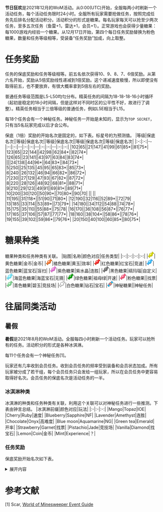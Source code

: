 **节日狂欢**是2021年12月的WoM活动。从0:00(UTC)开始，全服每两小时刷新一个活动任务，每个活动任务限时24小时。全服所有玩家需要抢做任务，按照完成任务先后排名分配活动积分。活动积分的形式是糖果。每名玩家每天可以抢至少两次任务，至多五次任务（鱼雷+1，雷达+1，会员+1）。正常游戏也会获得少量糖果：每1000游戏内经验一个糖果。从12月17日开始，第四个每日任务奖励替换为粉色糖果，数量和任务等级相等，受装备“任务奖励”加成，向上取整。

# 任务奖励
任务的保底奖励和任务等级相等。前五名依次获得10、9、8、7、6倍奖励。从第六名开始，奖励从5倍奖励线性递减到1倍奖励。这个递减速度极慢，所以即使没有取得前五，也不要放弃，有很大概率拿到5倍左右的奖励。

普通任务等级范围是L5-L50均匀分布。精英任务的间隔为18-18-18-16小时循环（起初是稳定的18小时间隔，但是这样对不同时区的公平性不好，故进行了调整）。精英任务相当于三倍等级的普通任务，例如L5E相当于L15。

每18个任务会有一个神秘任务。神秘任务一开始是未知的，显示为`TOP SECRET`，只有当5名玩家完成以后才会公布。

保底（1倍）奖励的开始名次是固定的，如下表。标星号的为预测值。
|等级|保底名次||等级|保底名次||等级|保底名次||等级|保底名次||等级|保底名次|
|:-:|:-:|--|:-:|:-:|--|:-:|:-:|--|:-:|:-:|--|:-:|:-:|
|102|65||21|147||41|99||61|85*||81|75*|
|123|65||22|144||42|98||62|84*||82|74*|
|126|65||23|141||43|97||63|84||83|74*|
||||24|138||44|96*||64|83*||84|73*|
|5|250||25|135||45|95||65|83*||85|73*|
|6|240||26|132||46|94||66|82*||86|72*|
|7|230||27|129||47|93||67|82*||87|72*|
|8|220||28|126||48|92||68|81*||88|71*|
|9|210||29|123||49|91||69|81*||89|71*|
|10|200||30|120||50|90*||70|80*||90|70|
||
||
|11|195||31|118*||51|90||71|80*|
|12|190||32|116||52|89*||72|79|
|13|185||33|114||53|89*||73|79*|
|14|180||34|112||54|88||74|78*|
|15|175||35|110||55|88*||75|78|
|16|170||36|108||56|87*||76|77*|
|17|165||37|106||57|87||77|77*|
|18|160||38|104*||58|86*||78|76*|
|19|155||39|102||59|86*||79|76*|
|20|150||40|100||60|85*||80|75*|

# 糖果种类
糖果种类和任务种类有关联。
|贴图|名称|颜色对应|任务类型|
|:-:|:-:|:-:|:-:|
|<img src="https://github.com/putianyi889/Minesweeper-makes-me-happy/blob/main/wiki/images/wom/521.svg" width=20>|黄色糖果|金币|金币|
|<img src="https://github.com/putianyi889/Minesweeper-makes-me-happy/blob/main/wiki/images/wom/522.svg" width=20>|橘色糖果|黄玉|效率|
|<img src="https://github.com/putianyi889/Minesweeper-makes-me-happy/blob/main/wiki/images/wom/523.svg" width=20>|红色糖果|红宝石|竞速|
|<img src="https://github.com/putianyi889/Minesweeper-makes-me-happy/blob/main/wiki/images/wom/524.svg" width=20>|蓝色糖果|蓝宝石|盲扫|
|<img src="https://github.com/putianyi889/Minesweeper-makes-me-happy/blob/main/wiki/images/wom/525.svg" width=20>|紫色糖果|紫水晶|连胜|
|<img src="https://github.com/putianyi889/Minesweeper-makes-me-happy/blob/main/wiki/images/wom/526.svg" width=20>|黑色糖果|缟玛瑙|自定义|
|<img src="https://github.com/putianyi889/Minesweeper-makes-me-happy/blob/main/wiki/images/wom/527.svg" width=20>|海蓝色糖果|海蓝宝石|无猜|
|<img src="https://github.com/putianyi889/Minesweeper-makes-me-happy/blob/main/wiki/images/wom/528.svg" width=20>|绿色糖果|祖母绿|开速|
|<img src="https://github.com/putianyi889/Minesweeper-makes-me-happy/blob/main/wiki/images/wom/529.svg" width=20>|粉色糖果||找票|
|<img src="https://github.com/putianyi889/Minesweeper-makes-me-happy/blob/main/wiki/images/wom/530.svg" width=20>|青色糖果|碧玉|竞技场|
|<img src="https://github.com/putianyi889/Minesweeper-makes-me-happy/blob/main/wiki/images/wom/531.svg" width=20>|白色糖果|钻石|宝石|
|<img src="https://github.com/putianyi889/Minesweeper-makes-me-happy/blob/main/wiki/images/wom/532.svg" width=20>|神秘糖果||神秘任务|

# 往届同类活动
## 暑假
**暑假**是2021年8月的WoM活动。全服每四小时刷新一个活动任务。玩家可以抢所有的任务。活动积分的形式是各种冰淇淋。

每11个任务会有一个神秘任务[1]。

玩家还有几率收到会员任务。收到会员任务的频率受到装备和会员状态加成。所有玩家被分成了若干组，每个会员任务只会发给一组玩家，所以在会员任务中更容易取得好名次。会员任务的保底名次是活动任务的一半。

### 冰淇淋种类
冰淇淋的种类和任务种类有关联，利用这个关联可以对神秘任务进行一些推测。下表由钟言总结。
|冰淇淋前缀|颜色对应|玩法|
|:-|:-|:-:|
|Mango|Topaz|IOE|
|Cherry|Ruby|速度|
|Blueberry|Sapphire|NF|
|Lavender|Amethyst|连胜|
|Chocolate|Onyx|高难度|
|Blue moon|Aquamarine|NG|
|Green tea|Emerald|开率|
|Strawberry|Garnet|找票|
|Pistachio|Jade|竞技场|
|Vanilla|Diamond|找宝石|
|Lemon|Coin|金币|
|Mint|Experience|？|

### 任务奖励
保底奖励开始名次如下表。
<details>
<summary>展开内容</summary>
<table>
<thead>
<tr>
<th align="center">等级</th>
<th align="right">保底名次</th>
</tr>
</thead>
<tbody>
<tr>
<td align="center">4</td>
<td align="right">650</td>
</tr>
<tr>
<td align="center">5</td>
<td align="right">575</td>
</tr>
<tr>
<td align="center">6</td>
<td align="right">500</td>
</tr>
<tr>
<td align="center">7</td>
<td align="right">425</td>
</tr>
<tr>
<td align="center">8</td>
<td align="right">375</td>
</tr>
<tr>
<td align="center">9</td>
<td align="right">325</td>
</tr>
<tr>
<td align="center">10</td>
<td align="right">300</td>
</tr>
<tr>
<td align="center">11</td>
<td align="right">290</td>
</tr>
<tr>
<td align="center">12</td>
<td align="right">280</td>
</tr>
<tr>
<td align="center">13</td>
<td align="right">270</td>
</tr>
<tr>
<td align="center">14</td>
<td align="right">260</td>
</tr>
<tr>
<td align="center">15</td>
<td align="right">250</td>
</tr>
<tr>
<td align="center">16</td>
<td align="right">240</td>
</tr>
<tr>
<td align="center">17</td>
<td align="right">230</td>
</tr>
<tr>
<td align="center">18</td>
<td align="right">220</td>
</tr>
<tr>
<td align="center">19</td>
<td align="right">*210</td>
</tr>
<tr>
<td align="center">20</td>
<td align="right">200</td>
</tr>
<tr>
<td align="center">21</td>
<td align="right">195</td>
</tr>
<tr>
<td align="center">22</td>
<td align="right">*190</td>
</tr>
<tr>
<td align="center">23</td>
<td align="right">185</td>
</tr>
<tr>
<td align="center">24</td>
<td align="right">180</td>
</tr>
<tr>
<td align="center">25</td>
<td align="right">175</td>
</tr>
<tr>
<td align="center">26</td>
<td align="right">170</td>
</tr>
<tr>
<td align="center">27</td>
<td align="right">165</td>
</tr>
<tr>
<td align="center">28</td>
<td align="right">*160</td>
</tr>
<tr>
<td align="center">29</td>
<td align="right">155</td>
</tr>
<tr>
<td align="center">30</td>
<td align="right">150</td>
</tr>
<tr>
<td align="center">31</td>
<td align="right">*148</td>
</tr>
<tr>
<td align="center">32</td>
<td align="right">*145</td>
</tr>
<tr>
<td align="center">33</td>
<td align="right">143</td>
</tr>
<tr>
<td align="center">34</td>
<td align="right">*140</td>
</tr>
<tr>
<td align="center">35</td>
<td align="right">*138</td>
</tr>
<tr>
<td align="center">36</td>
<td align="right">135</td>
</tr>
<tr>
<td align="center">37</td>
<td align="right">*133</td>
</tr>
<tr>
<td align="center">38</td>
<td align="right">*130</td>
</tr>
<tr>
<td align="center">39</td>
<td align="right">128</td>
</tr>
<tr>
<td align="center">40</td>
<td align="right">*125</td>
</tr>
<tr>
<td align="center">41</td>
<td align="right">*123</td>
</tr>
<tr>
<td align="center">42</td>
<td align="right">120</td>
</tr>
<tr>
<td align="center">43</td>
<td align="right">*118</td>
</tr>
<tr>
<td align="center">44</td>
<td align="right">*115</td>
</tr>
<tr>
<td align="center">45</td>
<td align="right">*113</td>
</tr>
<tr>
<td align="center">46</td>
<td align="right">*110</td>
</tr>
<tr>
<td align="center">47</td>
<td align="right">*108</td>
</tr>
<tr>
<td align="center">48</td>
<td align="right">105</td>
</tr>
<tr>
<td align="center">49</td>
<td align="right">*103</td>
</tr>
<tr>
<td align="center">50</td>
<td align="right">*100</td>
</tr>
<tr>
<td align="center">57</td>
<td align="right">96</td>
</tr>
<tr>
<td align="center">60</td>
<td align="right">94</td>
</tr>
<tr>
<td align="center">63</td>
<td align="right">*92</td>
</tr>
<tr>
<td align="center">66</td>
<td align="right">90</td>
</tr>
<tr>
<td align="center">78</td>
<td align="right">83</td>
</tr>
<tr>
<td align="center">87</td>
<td align="right">76</td>
</tr>
<tr>
<td align="center">90</td>
<td align="right">76</td>
</tr>
</tbody>
</table>
<p>*表示预测值</p>
</details>

# 参考文献
[1] Scar, [World of Minesweeper Event Guide](https://docs.google.com/document/d/1M1gIyczkiuuTYh10MOISogctZRExkGadijrIg4X_F4Y/edit)